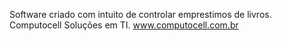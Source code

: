 Software criado com intuito de controlar emprestimos de livros.
Computocell Soluções em TI.
www.computocell.com.br